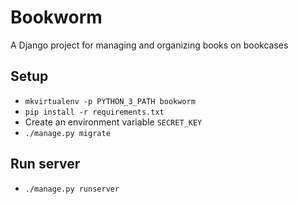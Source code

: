# Bookworm

A Django project for managing and organizing books on bookcases

## Setup
* `mkvirtualenv -p PYTHON_3_PATH bookworm`
* `pip install -r requirements.txt`
* Create an environment variable `SECRET_KEY`
* `./manage.py migrate`

## Run server
* `./manage.py runserver`
